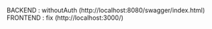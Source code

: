 BACKEND : withoutAuth (http://localhost:8080/swagger/index.html)
FRONTEND : fix (http://localhost:3000/)

